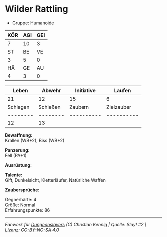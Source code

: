 # Wilder Rattling  
- Gruppe: Humanoide  

| KÖR | AGI | GEI |  
| --- | --- | --- |  
| 7   | 10  | 3   |
| ST  | BE  | VE  |  
| 3   | 5   | 0   |
| HÄ  | GE  | AU  |  
| 4   | 3   | 0   |


| Leben    | Abwehr   | Initiative | Laufen     |
| -------- | -------- | ---------- | ---------- |
| 21       | 12       | 15         | 6          |
| Schlagen | Schießen | Zaubern    | Zielzauber |
| -------- | -------- | ---------- | ---------- |
| 12       | 13       |            |            |

**Bewaffnung:**  
Krallen (WB+2), Biss (WB+2)

**Panzerung:**  
Fell (PA+1)

**Ausrüstung:**  


**Talente:**  
Gift, Dunkelsicht, Kletterläufer, Natürliche Waffen

**Zaubersprüche:**  


Gegnerhärte: 4  
Größe: Normal  
Erfahrungspunkte: 86  



___
*Fanwerk für [Dungeonslayers](https://www.dungeonslayers.net/) (C) Christian Kennig | Quelle: Slay! #2 | Lizenz: [CC-BY-NC-SA 4.0](https://creativecommons.org/licenses/by-nc-sa/4.0/deed.de)*